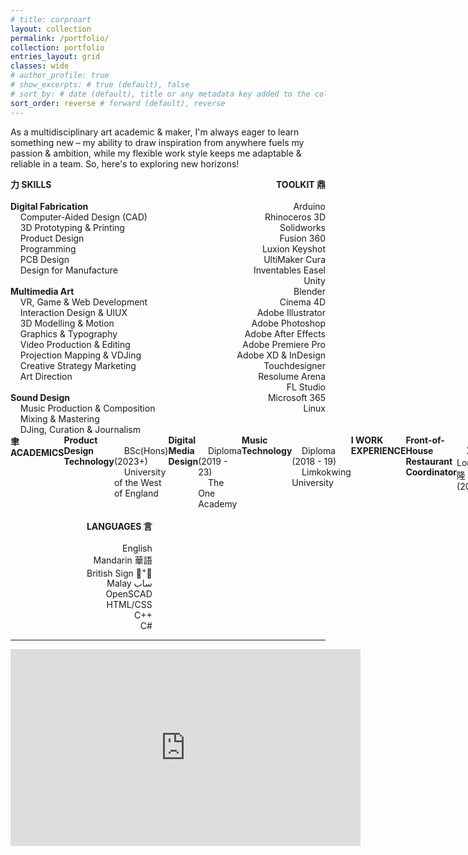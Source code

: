 ```yaml
---
# title: corproart
layout: collection
permalink: /portfolio/
collection: portfolio
entries_layout: grid
classes: wide
# author_profile: true
# show_excerpts: # true (default), false
# sort_by: # date (default), title or any metadata key added to the collection's documents
sort_order: reverse # forward (default), reverse
---
```


<!-- <style>
  /* --- Font Import --- */
  @font-face {
    font-family: 'Tuner';
    /* Adjust paths if your font files are located elsewhere or have different names */
    src: url('/assets/fonts/Tuner.woff2') format('woff2'), /* Modern Browsers */
         url('/assets/fonts/Tuner.woff') format('woff');   /* Older Browsers */
    font-weight: normal;
    font-style: normal;
  }

  /* --- Apply Tuner Font to the Resume Content --- */
  .resume-custom-font-area {
    font-family: 'Tuner', -apple-system, BlinkMacSystemFont, "Segoe UI", Roboto, "Helvetica Neue", Arial, sans-serif, "Apple Color Emoji", "Segoe UI Emoji", "Segoe UI Symbol";
    /* Add a fallback font stack */
    line-height: 1.5; /* Adjust for readability with Tuner */
  }
</style> -->
<!-- <div class="resume-custom-font-area"> -->

As a multidisciplinary art academic & maker, I'm always eager to learn something new – my ability to draw inspiration from anywhere fuels my passion & ambition, while my flexible work style keeps me adaptable & reliable in a team. So, here's to exploring new horizons!

<div>
<div style="display: flex; width: 100%; align-items: flex-start;">
  <!-- Left Column -->
  <div style="width: 55%; padding-right: 30px;">
    <strong>力 SKILLS</strong><br><br>
    <strong>Digital Fabrication</strong><br>
        Computer-Aided Design (CAD)<br>
        3D Prototyping & Printing<br>
        Product Design<br>
        Programming<br>
        PCB Design<br>
        Design for Manufacture<br><br>
    <strong>Multimedia Art</strong><br>
        VR, Game & Web Development<br>
        Interaction Design & UIUX<br>
        3D Modelling & Motion<br>
        Graphics & Typography<br>
        Video Production & Editing<br>
        Projection Mapping & VDJing<br>
        Creative Strategy Marketing<br>
        Art Direction<br><br>
    <strong>Sound Design</strong><br>
        Music Production & Composition<br>
        Mixing & Mastering<br>
        DJing, Curation & Journalism
  </div>

  <!-- Right Column -->
  <div style="width: 45%; text-align: right;">
    <strong>TOOLKIT 鼎</strong><br><br>
    Arduino<br>
    Rhinoceros 3D<br>
    Solidworks<br>
    Fusion 360<br>
    Luxion Keyshot<br>
    UltiMaker Cura<br>
    Inventables Easel<br>
    Unity<br>
    Blender<br>
    Cinema 4D<br>
    Adobe Illustrator<br>
    Adobe Photoshop<br>
    Adobe After Effects<br>
    Adobe Premiere Pro<br>
    Adobe XD & InDesign<br>
    Touchdesigner<br>
    Resolume Arena<br>
    FL Studio<br>
    Microsoft 365<br>
    Linux
    <br><br><br>
  </div>

</div>

  <div style="display: flex; width: 100%; align-items: flex-start;">  
    <strong>聿 ACADEMICS</strong><br><br>
    <strong>Product Design Technology</strong><br>
        BSc(Hons) (2023+)<br>
        University of the West of England<br><br>
    <strong>Digital Media Design</strong><br>
        Diploma (2019 - 23)<br>
        The One Academy<br><br>
    <strong>Music Technology</strong><br>
        Diploma (2018 - 19)<br>
        Limkokwing University
    <br><br><br>
    <strong>I WORK EXPERIENCE</strong><br><br>
    <strong>Front-of-House Restaurant Coordinator</strong><br>
        Xing Long 興隆 (2024+)<br><br>
    <strong>Gallery Assistant & Projection Mapper</strong><br>
        Digital Art Gallery by Filamen (2023)<br><br>
    <strong>Music Journalist</strong><br>
        Shawn Zod (2022 - 23)<br><br>
    <strong>Music Producer & Composer</strong><br>
        ContraPoints (2019 - 21)<br>
        *on films “Envy”, “Opulence”,*<br>
        *“Transtrenders”, & “Men”*
  </div>

  <div style="width: 45%; text-align: right;">
    <strong>LANGUAGES 言</strong><br><br>
    English<br>
    Mandarin 華語<br>
    British Sign 🤟<sup>+</sup>🧏<br>
    Malay ساب<br>
    OpenSCAD<br>
    HTML/CSS<br>
    C++<br>
    C#
  </div>
</div>

***


<iframe width="560" height="315" src="https://www.youtube.com/embed/g9JDMQ1mcVI?si=RQnQ6qZswMxTkfUq&amp;controls=0" title="YouTube video player" frameborder="0" allow="accelerometer; autoplay; clipboard-write; encrypted-media; gyroscope; picture-in-picture; web-share" referrerpolicy="strict-origin-when-cross-origin" allowfullscreen></iframe>

